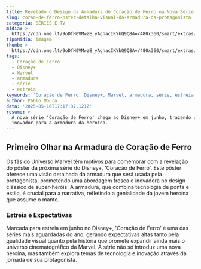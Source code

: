 ```yaml
---
title: Revelado o Design da Armadura de Coração de Ferro na Nova Série do Disney+
slug: corao-de-ferro-pster-detalha-visual-da-armadura-da-protagonista
categoria: SÉRIES E TV
midia: >-
  https://cdn.ome.lt/9oDfH0VMwzE_yAghacIKYbQ9Q8A=/480x360/smart/extras/conteudos/omelete_THUMB_-_2025-05-16T134628.748.png
tipoMidia: imagem
thumb: >-
  https://cdn.ome.lt/9oDfH0VMwzE_yAghacIKYbQ9Q8A=/480x360/smart/extras/conteudos/omelete_THUMB_-_2025-05-16T134628.748.png
tags:
  - Coração de Ferro
  - Disney+
  - Marvel
  - armadura
  - série
  - estreia
keywords: 'Coração de Ferro, Disney+, Marvel, armadura, série, estreia'
author: Pablo Moura
data: '2025-05-16T17:17:37.121Z'
resumo: >-
  A nova série 'Coração de Ferro' chega ao Disney+ em junho, trazendo um visual
  inovador para a armadura da heroína.
---
```


## Primeiro Olhar na Armadura de Coração de Ferro

Os fãs do Universo Marvel têm motivos para comemorar com a revelação do pôster da próxima série do Disney+, 'Coração de Ferro'. Este pôster oferece uma visão detalhada da armadura que será usada pela protagonista, prometendo uma abordagem fresca e inovadora no design clássico de super-heróis. A armadura, que combina tecnologia de ponta e estilo, é crucial para a narrativa, refletindo a genialidade da jovem heroína que assume o manto.

### Estreia e Expectativas

Marcada para estreia em junho no Disney+, 'Coração de Ferro' é uma das séries mais aguardadas do ano, gerando expectativas altas tanto pela qualidade visual quanto pela história que promete expandir ainda mais o universo cinematográfico da Marvel. A série não só introduz uma nova heroína, mas também explora temas de tecnologia e inovação através da jornada de sua protagonista.
